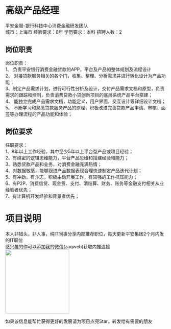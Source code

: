 # 高级产品经理
平安金服-银行科技中心消费金融研发团队  
城市：上海市 经验要求：8年 学历要求：本科  招聘人数：2

## 岗位职责
岗位职责：   
1、 负责平安银行消费金融贷款的APP，平台及产品的整体规划及流程设计   
2、 对接贷款服务相关的各个门，收集、整理、分析需求并进行转化设计为产品功能；   
3、制定产品需求计划，进行可行性分析及设计，交付产品需求文档和原型，负责需求的跟踪和控制，负责消费贷款小贷创新项目的底层系统产品平台搭建；   
4、 能独立完成产品需求文档，功能定义，用户界面，交互设计等详细设计文档；   
5、 不断学习和熟悉贷款服务产品的原理，积极改进完善贷款产品申请、审核、面签等办理流程的产品功能和体验；

## 岗位要求
任职要求：   
1、8年以上工作经验，其中至少5年以上平台型产品或项目经验；   
2、有缜密的逻辑思维能力，平台产品思维和搭建经验和能力；   
3、熟悉贷款产品和业务，对消费金融充满热情；   
4、对数据敏感，能够跟进产品数据表现合理快速制定产品迭代计划；   
5、有冲劲，有斗志，积极主动开展工作，有较强的工作抗压能力；   
6、有P2P、消费信贷、现金贷、支付、清结算、财务、账务等金融支付相关从业经验者优先；   
7、有计算机开发经验和背景者优先；

# 项目说明

本人非猎头，非人事，纯IT同事分享内部推荐职位，每天更新平安集团2个月内发的IT职位  
感兴趣的你可以添加我的微信(zaqweb)获取内推连接  
<img src="https://github.com/zaqweb/PA-IT-JOBS/blob/master/WechatICode.jpeg"  height="200" width="200">

如果该信息能帮忙获得更好的发展请为项目点亮Star，转发给有需要的朋友




